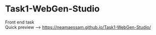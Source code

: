 # Task1-WebGen-Studio
Front end task <br>
Quick preview --> https://neamaessam.github.io/Task1-WebGen-Studio/ <br>
